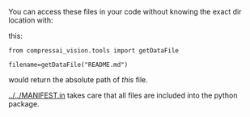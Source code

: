  
You can access these files in your code without knowing the exact dir location with:

this:
```
from compressai_vision.tools import getDataFile

filename=getDataFile("README.md")
```
would return the absolute path of _this_ file.

[../../MANIFEST.in](../../MANIFEST.in) takes care that all files are included into the python package.

